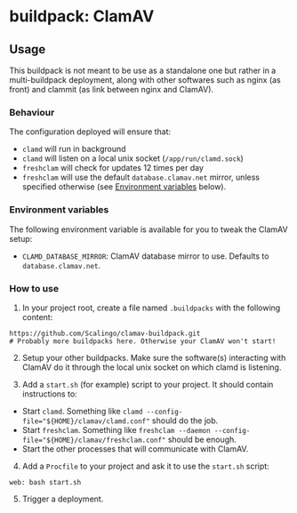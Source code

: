 # buildpack: ClamAV

## Usage

This buildpack is not meant to be use as a standalone one but rather in a
multi-buildpack deployment, along with other softwares such as nginx (as front)
and clammit (as link between nginx and ClamAV).

### Behaviour

The configuration deployed will ensure that:

- `clamd` will run in background
- `clamd` will listen on a local unix socket (`/app/run/clamd.sock`)
- `freshclam` will check for updates 12 times per day
- `freshclam` will use the default `database.clamav.net` mirror, unless
  specified otherwise (see [Environment variables](#environment-variables)
  below).

### Environment variables

The following environment variable is available for you to tweak the ClamAV
setup:

- `CLAMD_DATABASE_MIRROR`: ClamAV database mirror to use. Defaults to
  `database.clamav.net`.

### How to use

1. In your project root, create a file named `.buildpacks` with the following
content:

```
https://github.com/Scalingo/clamav-buildpack.git
# Probably more buildpacks here. Otherwise your ClamAV won't start!
```

2. Setup your other buildpacks. Make sure the software(s) interacting with
ClamAV do it through the local unix socket on which clamd is listening.

3. Add a `start.sh` (for example) script to your project. It should contain
instructions to:

  - Start `clamd`. Something like `clamd --config-file="${HOME}/clamav/clamd.conf"`
    should do the job.
  - Start `freshclam`. Something like `freshclam --daemon --config-file="${HOME}/clamav/freshclam.conf"`
    should be enough.
  - Start the other processes that will communicate with ClamAV.

4. Add a `Procfile` to your project and ask it to use the `start.sh` script:

```
web: bash start.sh
```

5. Trigger a deployment.

